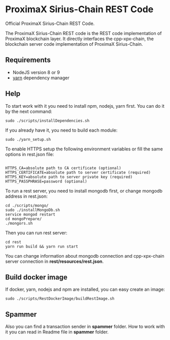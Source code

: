 # ProximaX Sirius-Chain REST Code #

Official ProximaX Sirius-Chain REST Code.

The ProximaX Sirius-Chain REST code is the REST code implementation of ProximaX blockchain layer. It directly interfaces the cpp-xpx-chain, the blockchain server code implementation of ProximaX Sirius-Chain.

## Requirements

- NodeJS version 8 or 9
- [yarn][yarn] dependency manager

[yarn]: https://yarnpkg.com/lang/en/

## Help

To start work with it you need to install npm, nodejs, yarn first.
You can do it by the next command:
```
sudo ./scripts/installDependencies.sh
```

If you already have it, you need to build each module:
```
sudo ./yarn_setup.sh
```

To enable HTTPS setup the following environment variables or fill the same options in rest.json file:
```

HTTPS_CA=absolute path to CA certificate (optional)
HTTPS_CERTIFICATE=absolute path to server certificate (required)
HTTPS_KEY=absolute path to server private key (required)
HTTPS_PASSPHRASE=password (optional)
```

To run a rest server, you need to install mongodb first, or change mongodb address in rest.json:
```
cd ./scripts/mongo/
sudo ./installMongoDb.sh
service mongod restart
cd mongoPrepare/
./mongors.sh
```
Then you can run rest server:
```
cd rest
yarn run build && yarn run start
```

You can change information about mongodb connection and cpp-xpx-chain server connection in **rest/resources/rest.json**.

## Build docker image

If docker, yarn, nodejs and npm are installed, you can easy create an image:

```
sudo ./scripts/RestDockerImage/buildRestImage.sh
```

## Spammer

Also you can find a transaction sender in **spammer** folder. How to work with it you can read in Readme file in **spammer** folder.
